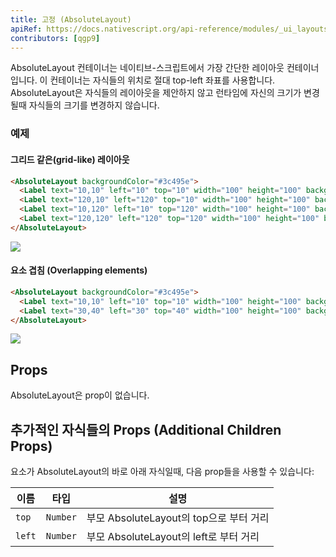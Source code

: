 ```yaml
---
title: 고정 (AbsoluteLayout)
apiRef: https://docs.nativescript.org/api-reference/modules/_ui_layouts_absolute_layout_
contributors: [qgp9]
---
```


AbsoluteLayout 컨테이너는 네이티브-스크립트에서 가장 간단한 레이아웃 컨테이너입니다. 이 컨테이너는 자식들의 위치로 절대 top-left 좌표를 사용합니다.
AbsoluteLayout은 자식들의 레이아웃을 제안하지 않고 런타임에 자신의 크기가 변경될때 자식들의 크기를 변경하지 않습니다.

### 예제

#### 그리드 같은(grid-like) 레이아웃

```html
<AbsoluteLayout backgroundColor="#3c495e">
  <Label text="10,10" left="10" top="10" width="100" height="100" backgroundColor="#43b883"/>
  <Label text="120,10" left="120" top="10" width="100" height="100" backgroundColor="#43b883"/>
  <Label text="10,120" left="10" top="120" width="100" height="100" backgroundColor="#43b883"/>
  <Label text="120,120" left="120" top="120" width="100" height="100" backgroundColor="#43b883"/>
</AbsoluteLayout>
```
<img class="md:w-1/2 lg:w-1/3" src="https://art.nativescript-vue.org/layouts/absolute_layout_grid.svg" />

#### 요소 겹침 (Overlapping elements)

```html
<AbsoluteLayout backgroundColor="#3c495e">
  <Label text="10,10" left="10" top="10" width="100" height="100" backgroundColor="#289062"/>
  <Label text="30,40" left="30" top="40" width="100" height="100" backgroundColor="#43b883"/>
</AbsoluteLayout>
```
<img class="md:w-1/2 lg:w-1/3" src="https://art.nativescript-vue.org/layouts/absolute_layout_overlap.svg" />


## Props

AbsoluteLayout은 prop이 없습니다.

## 추가적인 자식들의 Props (Additional Children Props)

요소가 AbsoluteLayout의 바로 아래 자식일때, 다음 prop들을 사용할 수 있습니다:

| 이름 | 타입 | 설명 |
|------|------|-------------|
| `top` | `Number` | 부모 AbsoluteLayout의 top으로 부터 거리
| `left` | `Number` | 부모 AbsoluteLayout의 left로 부터 거리
